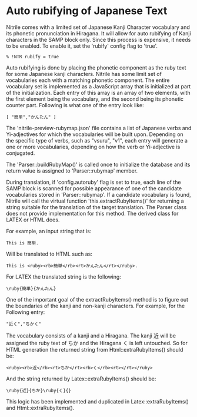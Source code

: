 # Auto rubifying of Japanese Text

Nitrile comes with a limited set of Japanese Kanji Character vocabulary
and its phonetic pronunciation in Hiragana. It will allow for auto rubifying
of Kanji characters in the SAMP block only. Since this process is expensive,
it needs to be enabled. To enable it, set the 'rubify' config flag to
'true'.

    % !NTR rubify = true

Auto rubifying is done by placing the phonetic component as the ruby text for
some Japanese kanji characters.  Nitrile has some limit set of vocabularies each
with a matching phonetic component. The entire vocabulary set is implemented as
a JavaScript array that is initialized at part of the initialization. Each entry
of this array is an array of two elements, with the first element being the
vocabulary, and the second being its phonetic counter part. Following is what
one of the entry look like:

    [ "簡単","かんたん" ]

The 'nitrile-preview-rubymap.json' file contains a list of Japanese verbs and
Yi-adjectives for which the vocabularies will be built upon. Depending on the
specific type of verbs, such as "vsuru", "v1", each entry will generate a one or
more vocabularies, depending on how the verb or Yi-adjective is conjugated.

The 'Parser::buildRubyMap()' is called once to initialize the database and
its return value is assigned to 'Parser::rubymap' member.

During translation, if 'config.autoruby' flag is set to true, each line of the
SAMP block is scanned for possible appearance of one of the candidate
vocabularies stored in 'Parser::rubymap'. If a candidate vocabulary is found,
Nitrile will call the virtual function 'this.extractRubyItems()' for returning a
string suitable for the translation of the target translation. The Parser class
does not provide implementation for this method. The derived class for LATEX or
HTML does.

For example, an input string that is:

    This is 簡単.

Will be translated to HTML such as:

    This is <ruby><rb>簡単</rb><rt>かんたん</rt></ruby>.

For LATEX the translated string is the following:

    \ruby{簡単}{かんたん}

One of the important goal of the extractRubyItems() method is to figure out the boundaries of the kanji and non-kanji characters. For example, for the Following
entry:

    "近く","ちかく"

The vocabulary consists of a kanji and a Hiragana. The kanji 近 will be assigned
the ruby text of ちか and the Hiragana く is left untouched. So for HTML generation
the returned string from Html::extraRubyItems() should be:

    <ruby><rb>近</rb><rt>ちか</rt><rb>く</rb><rt></rt></ruby>

And the string returned by Latex::extraRubyItems() should be:

    \ruby{近}{ちか}\ruby{く}{}

This logic has been implemented and duplicated in Latex::extraRubyItems() and
Html::extraRubyItems().

